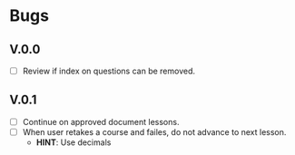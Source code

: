 # Bugs

## V.0.0
* [ ] Review if index on questions can be removed.

## V.0.1
* [ ] Continue on approved document lessons.
* [ ] When user retakes a course and failes, do not advance to next lesson.
    *  **HINT**: Use decimals
